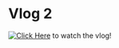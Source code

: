 # Vlog 2

[![Click Here](https://youtu.be/9_stwcGqsd0/0.jpg)](https://youtu.be/9_stwcGqsd0) to watch the vlog!
